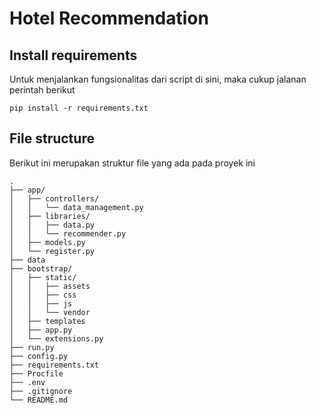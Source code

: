 # Hotel Recommendation

## Install requirements

Untuk menjalankan fungsionalitas dari script di sini, maka cukup jalanan perintah berikut

```
pip install -r requirements.txt
```


## File structure

Berikut ini merupakan struktur file yang ada pada proyek ini
```
.
├── app/
│   ├── controllers/
│   │   └── data_management.py
│   ├── libraries/
│   │   ├── data.py
│   │   └── recommender.py
│   ├── models.py
│   └── register.py
├── data
├── bootstrap/
│   ├── static/
│   │   ├── assets
│   │   ├── css
│   │   ├── js
│   │   └── vendor
│   ├── templates
│   ├── app.py
│   └── extensions.py
├── run.py
├── config.py
├── requirements.txt
├── Procfile
├── .env
├── .gitignore
└── README.md
```
